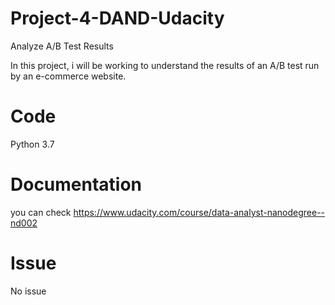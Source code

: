 # Project-4-DAND-Udacity
Analyze A/B Test Results

In this project, i will be working to understand the results of an A/B test run by an e-commerce website.


# Code
Python 3.7

# Documentation

you can check https://www.udacity.com/course/data-analyst-nanodegree--nd002

# Issue
No issue

